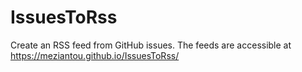# IssuesToRss

Create an RSS feed from GitHub issues.
The feeds are accessible at <https://meziantou.github.io/IssuesToRss/>

